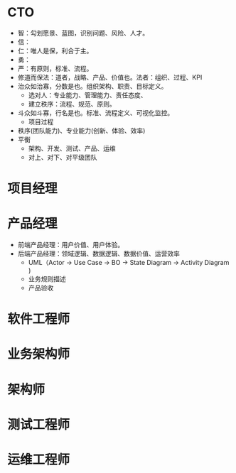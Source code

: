 # CTO
- 智：勾划愿景、蓝图，识别问题、风险、人才。
- 信：
- 仁：唯人是保，利合于主。
- 勇：
- 严：有原则，标准、流程。
- 修道而保法：道者，战略、产品、价值也。法者：组织、过程、KPI
- 治众如治寡，分数是也。组织架构、职责、目标定义。
  - 选对人：专业能力、管理能力、责任态度、
  - 建立秩序：流程、规范、原则。
- 斗众如斗寡，行名是也。标准、流程定义、可视化监控。
  - 项目过程
- 秩序(团队能力)、专业能力(创新、体验、效率)
- 平衡
  - 架构、开发、测试、产品、运维
  - 对上、对下、对平级团队

# 项目经理
# 产品经理
- 前端产品经理：用户价值、用户体验。
- 后端产品经理：领域逻辑、数据逻辑、数据价值、运营效率
    - UML（Actor -> Use Case -> BO -> State Diagram -> Activity Diagram )
    - 业务规则描述
    - 产品验收
# 软件工程师
# 业务架构师
# 架构师
# 测试工程师
# 运维工程师

